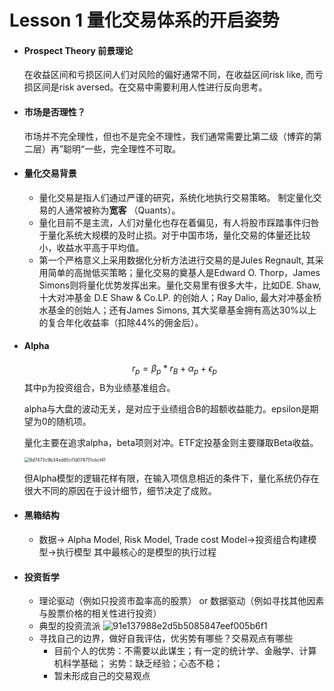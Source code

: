 # Lesson 1 量化交易体系的开启姿势

- #### Prospect Theory 前景理论 ####

   在收益区间和亏损区间人们对风险的偏好通常不同，在收益区间risk like, 而亏损区间是risk aversed。在交易中需要利用人性进行反向思考。

- #### 市场是否理性？

   市场并不完全理性，但也不是完全不理性，我们通常需要比第二级（博弈的第二层）再”聪明“一些，完全理性不可取。

- ####  量化交易背景 ####
   - 量化交易是指人们通过严谨的研究，系统化地执行交易策略。 制定量化交易的人通常被称为**宽客** （Quants）。
   - 量化目前不是主流，人们对量化也存在着偏见，有人将股市踩踏事件归咎于量化系统大规模的及时止损。对于中国市场，量化交易的体量还比较小，收益水平高于平均值。
   - 第一个严格意义上采用数据化分析方法进行交易的是Jules Regnault, 其采用简单的高抛低买策略；量化交易的奠基人是Edward O. Thorp，James Simons则将量化优势发挥出来。量化交易里有很多大牛，比如DE. Shaw, 十大对冲基金 D.E Shaw & Co.LP. 的创始人；Ray Dalio, 最大对冲基金桥水基金的创始人；还有James Simons, 其大奖章基金拥有高达30%以上的复合年化收益率（扣除44%的佣金后）。
   
- #### Alpha ####
   $$
  r_p = \beta_p * r_B + \alpha_p + \epsilon_p
  $$
   其中p为投资组合，B为业绩基准组合。
  
   alpha与大盘的波动无关，是对应于业绩组合B的超额收益能力。epsilon是期望为0的随机项。
  
   量化主要在追求alpha，beta项则对冲。ETF定投基金则主要赚取Beta收益。
  
  <img src="C:\Users\winkle\Desktop\9d7473c9b34ed85cf1d074751cbcf41.png" alt="9d7473c9b34ed85cf1d074751cbcf41" style="zoom:50%;" />
  
  但Alpha模型的逻辑花样有限，在输入项信息相近的条件下，量化系统仍存在很大不同的原因在于设计细节，细节决定了成败。
  
- #### 黑箱结构 ####
  - 数据-> Alpha Model, Risk Model, Trade cost Model->投资组合构建模型->执行模型  其中最核心的是模型的执行过程
  
- #### 投资哲学 ####
  - 理论驱动（例如只投资市盈率高的股票） or 数据驱动（例如寻找其他因素与股票价格的相关性进行投资）
  - 典型的投资流派
  ![91e137988e2d5b5085847eef005b6f1](C:\Users\winkle\Desktop\91e137988e2d5b5085847eef005b6f1.png)
  - 寻找自己的边界，做好自我评估，优劣势有哪些？交易观点有哪些
    - 目前个人的优势：不需要以此谋生；有一定的统计学、金融学、计算机科学基础； 劣势：缺乏经验；心态不稳； 
    - 暂未形成自己的交易观点
  






